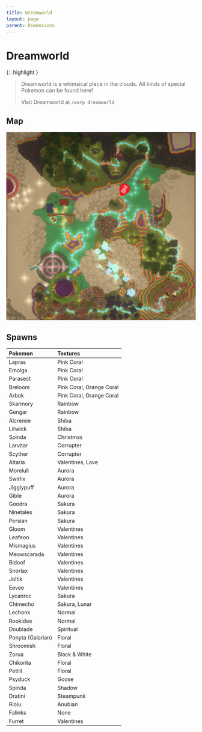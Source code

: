 ```yaml
---
title: Dreamworld
layout: page
parent: Dimensions
---
```

# Dreamworld
{: .highlight }
> Dreamworld is a whimsical place in the clouds. All kinds of special Pokemon can be found here!
> 
> Visit Dreamworld at `/warp dreamworld`

## Map
![Image](/images/dreamworldmap.png)

## Spawns

| Pokemon           | Textures                 |
|:------------------|:-------------------------|
| Lapras            | Pink Coral               |
| Emolga            | Pink Coral               |
| Parasect          | Pink Coral               |
| Breloom           | Pink Coral, Orange Coral |
| Arbok             | Pink Coral, Orange Coral |
| Skarmory          | Rainbow                  |
| Gengar            | Rainbow                  |
| Alcremie          | Shiba                    |
| Litwick           | Shiba                    |
| Spinda            | Christmas                |
| Larvitar          | Corrupter                |
| Scyther           | Corrupter                |
| Altaria           | Valentines, Love         |
| Morelull          | Aurora                   |
| Swirlix           | Aurora                   |
| Jigglypuff        | Aurora                   |
| Gible             | Aurora                   |
| Goodra            | Sakura                   |
| Ninetales         | Sakura                   |
| Persian           | Sakura                   |
| Gloom             | Valentines               |
| Leafeon           | Valentines               |
| Mismagius         | Valentines               |
| Meowscarada       | Valentines               |
| Bidoof            | Valentines               |
| Snorlax           | Valentines               |
| Joltik            | Valentines               |
| Eevee             | Valentines               |
| Lycanroc          | Sakura                   |
| Chimecho          | Sakura, Lunar            |
| Lechonk           | Normal                   |
| Rookidee          | Normal                   |
| Doublade          | Spiritual                |
| Ponyta (Galarian) | Floral                   |
| Shroomish         | Floral                   |
| Zorua             | Black & White            |
| Chikorita         | Floral                   |
| Petilil           | Floral                   |
| Psyduck           | Goose                    |
| Spinda            | Shadow                   |
| Dratini           | Steampunk                |
| Riolu             | Anubian                  |
| Falinks           | None                     |
| Furret            | Valentines               |









